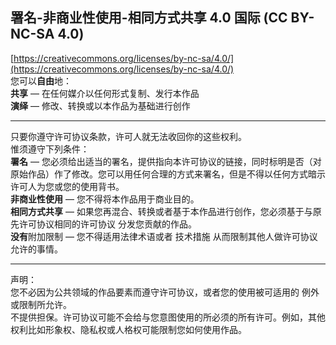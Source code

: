 ## 署名-非商业性使用-相同方式共享 4.0 国际 (CC BY-NC-SA 4.0)
[https://creativecommons.org/licenses/by-nc-sa/4.0/](https://creativecommons.org/licenses/by-nc-sa/4.0/)</br>
您可以**自由**地：</br>
**共享** — 在任何媒介以任何形式复制、发行本作品</br>
**演绎** — 修改、转换或以本作品为基础进行创作</br>
***
只要你遵守许可协议条款，许可人就无法收回你的这些权利。</br>
惟须遵守下列条件：</br>
**署名** — 您必须给出适当的署名，提供指向本许可协议的链接，同时标明是否（对原始作品）作了修改。您可以用任何合理的方式来署名，但是不得以任何方式暗示许可人为您或您的使用背书。</br>
**非商业性使用** — 您不得将本作品用于商业目的。</br>
**相同方式共享** — 如果您再混合、转换或者基于本作品进行创作，您必须基于与原先许可协议相同的许可协议 分发您贡献的作品。</br>
**没有**附加限制 — 您不得适用法律术语或者 技术措施 从而限制其他人做许可协议允许的事情。</br>
***
声明：</br>
您不必因为公共领域的作品要素而遵守许可协议，或者您的使用被可适用的 例外或限制所允许。</br>
不提供担保。许可协议可能不会给与您意图使用的所必须的所有许可。例如，其他权利比如形象权、隐私权或人格权可能限制您如何使用作品。</br>
